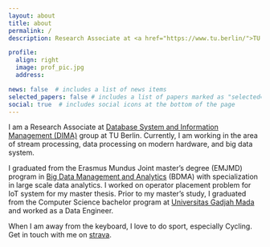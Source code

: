 ```yaml
---
layout: about
title: about
permalink: /
description: Research Associate at <a href="https://www.tu.berlin/">TU Berlin</a>.

profile:
  align: right
  image: prof_pic.jpg
  address: 

news: false  # includes a list of news items
selected_papers: false # includes a list of papers marked as "selected={true}"
social: true  # includes social icons at the bottom of the page
---
```


I am a Research Associate at [Database System and Information Management (DIMA)](https://www.dima.tu-berlin.de/) group at TU Berlin. Currently, I am working in the area of stream processing, data processing on modern hardware, and big data system.

I graduated from the Erasmus Mundus Joint master’s degree (EMJMD) program in [Big Data Management and Analytics](https://bdma.ulb.ac.be/bdma/) (BDMA) with specialization in large scale data analytics. I worked on operator placement problem for IoT system for my master thesis. Prior to my master’s study, I graduated from the Computer Science bachelor program at [Universitas Gadjah Mada](https://ugm.ac.id) and worked as a Data Engineer.

When I am away from the keyboard, I love to do sport, especially Cycling. Get in touch with me on [strava](https://www.strava.com/athletes/39303493).
